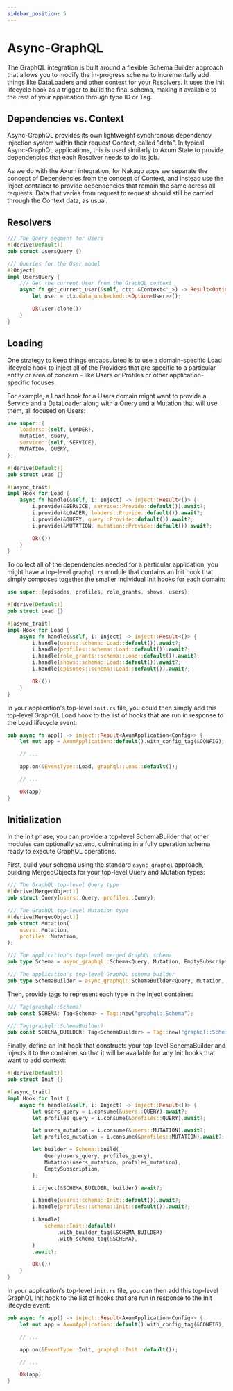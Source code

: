 ```yaml
---
sidebar_position: 5
---
```


# Async-GraphQL

The GraphQL integration is built around a flexible Schema Builder approach that allows you to modify the in-progress schema to incrementally add things like DataLoaders and other context for your Resolvers. It uses the Init lifecycle hook as a trigger to build the final schema, making it available to the rest of your application through type ID or Tag.

## Dependencies vs. Context

Async-GraphQL provides its own lightweight synchronous dependency injection system within their request Context, called "data". In typical Async-GraphQL applications, this is used similarly to Axum State to provide dependencies that each Resolver needs to do its job.

As we do with the Axum integration, for Nakago apps we separate the concept of Dependencies from the concept of Context, and instead use the Inject container to provide dependencies that remain the same across all requests. Data that varies from request to request should still be carried through the Context data, as usual.

## Resolvers

```rust
/// The Query segment for Users
#[derive(Default)]
pub struct UsersQuery {}

/// Queries for the User model
#[Object]
impl UsersQuery {
    /// Get the current User from the GraphQL context
    async fn get_current_user(&self, ctx: &Context<'_>) -> Result<Option<User>> {
        let user = ctx.data_unchecked::<Option<User>>();

        Ok(user.clone())
    }
}
```

## Loading

One strategy to keep things encapsulated is to use a domain-specific Load lifecycle hook to inject all of the Providers that are specific to a particular entity or area of concern - like Users or Profiles or other application-specific focuses.

For example, a Load hook for a Users domain might want to provide a Service and a DataLoader along with a Query and a Mutation that will use them, all focused on Users:

```rust
use super::{
    loaders::{self, LOADER},
    mutation, query,
    service::{self, SERVICE},
    MUTATION, QUERY,
};

#[derive(Default)]
pub struct Load {}

#[async_trait]
impl Hook for Load {
    async fn handle(&self, i: Inject) -> inject::Result<()> {
        i.provide(&SERVICE, service::Provide::default()).await?;
        i.provide(&LOADER, loaders::Provide::default()).await?;
        i.provide(&QUERY, query::Provide::default()).await?;
        i.provide(&MUTATION, mutation::Provide::default()).await?;

        Ok(())
    }
}
```

To collect all of the dependencies needed for a particular application, you might have a top-level `graphql.rs` module that contains an Init hook that simply composes together the smaller individual Init hooks for each domain:

```rust
use super::{episodes, profiles, role_grants, shows, users};

#[derive(Default)]
pub struct Load {}

#[async_trait]
impl Hook for Load {
    async fn handle(&self, i: Inject) -> inject::Result<()> {
        i.handle(users::schema::Load::default()).await?;
        i.handle(profiles::schema::Load::default()).await?;
        i.handle(role_grants::schema::Load::default()).await?;
        i.handle(shows::schema::Load::default()).await?;
        i.handle(episodes::schema::Load::default()).await?;

        Ok(())
    }
}
```

In your application's top-level `init.rs` file, you could then simply add this top-level GraphQL Load hook to the list of hooks that are run in response to the Load lifecycle event:

```rust
pub async fn app() -> inject::Result<AxumApplication<Config>> {
    let mut app = AxumApplication::default().with_config_tag(&CONFIG);

    // ...

    app.on(&EventType::Load, graphql::Load::default());

    // ...

    Ok(app)
}
```

## Initialization

In the Init phase, you can provide a top-level SchemaBuilder that other modules can optionally extend, culminating in a fully operation schema ready to execute GraphQL operations.

First, build your schema using the standard `async_graphql` approach, building MergedObjects for your top-level Query and Mutation types:

```rust
/// The GraphQL top-level Query type
#[derive(MergedObject)]
pub struct Query(users::Query, profiles::Query);

/// The GraphQL top-level Mutation type
#[derive(MergedObject)]
pub struct Mutation(
    users::Mutation,
    profiles::Mutation,
);

/// The application's top-level merged GraphQL schema
pub type Schema = async_graphql::Schema<Query, Mutation, EmptySubscription>;

/// The application's top-level GraphQL schema builder
pub type SchemaBuilder = async_graphql::SchemaBuilder<Query, Mutation, EmptySubscription>;
```

Then, provide tags to represent each type in the Inject container:

```rust
/// Tag(graphql::Schema)
pub const SCHEMA: Tag<Schema> = Tag::new("graphql::Schema");

/// Tag(graphql::SchemaBuilder)
pub const SCHEMA_BUILDER: Tag<SchemaBuilder> = Tag::new("graphql::SchemaBuilder");
```

Finally, define an Init hook that constructs your top-level SchemaBuilder and injects it to the container so that it will be available for any Init hooks that want to add context:

```rust
#[derive(Default)]
pub struct Init {}

#[async_trait]
impl Hook for Init {
    async fn handle(&self, i: Inject) -> inject::Result<()> {
        let users_query = i.consume(&users::QUERY).await?;
        let profiles_query = i.consume(&profiles::QUERY).await?;

        let users_mutation = i.consume(&users::MUTATION).await?;
        let profiles_mutation = i.consume(&profiles::MUTATION).await?;

        let builder = Schema::build(
            Query(users_query, profiles_query),
            Mutation(users_mutation, profiles_mutation),
            EmptySubscription,
        );

        i.inject(&SCHEMA_BUILDER, builder).await?;

        i.handle(users::schema::Init::default()).await?;
        i.handle(profiles::schema::Init::default()).await?;

        i.handle(
            schema::Init::default()
                .with_builder_tag(&SCHEMA_BUILDER)
                .with_schema_tag(&SCHEMA),
        )
        .await?;

        Ok(())
    }
}
```

In your application's top-level `init.rs` file, you can then add this top-level GraphQL Init hook to the list of hooks that are run in response to the Init lifecycle event:

```rust
pub async fn app() -> inject::Result<AxumApplication<Config>> {
    let mut app = AxumApplication::default().with_config_tag(&CONFIG);

    // ...

    app.on(&EventType::Init, graphql::Init::default());

    // ...

    Ok(app)
}
```
